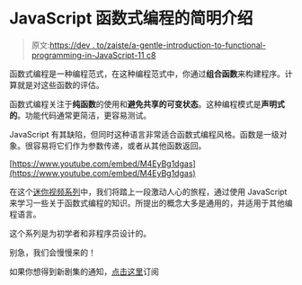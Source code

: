 # JavaScript 函数式编程的简明介绍

> 原文:[https://dev . to/zaiste/a-gentle-introduction-to-functional-programming-in-JavaScript-11 c8](https://dev.to/zaiste/a-gentle-introduction-to-functional-programming-in-javascript-11c8)

函数式编程是一种编程范式，在这种编程范式中，你通过**组合函数**来构建程序。计算就是对这些函数的评估。

函数式编程关注于**纯函数**的使用和**避免共享的可变状态**。这种编程模式是**声明式的**。功能代码通常更简洁，更容易测试。

JavaScript 有其缺陷，但同时这种语言非常适合函数式编程风格。函数是一级对象。很容易将它们作为参数传递，或者从其他函数返回。

[https://www.youtube.com/embed/M4EyBg1dgas](https://www.youtube.com/embed/M4EyBg1dgas)

在这个[迷你视频系列](https://www.youtube.com/playlist?list=PLhXZp00uXBk4ejkUZiDnv3R0AERA7Z4xp)中，我们将踏上一段激动人心的旅程，通过使用 JavaScript 来学习一些关于函数式编程的知识。所提出的概念大多是通用的，并适用于其他编程语言。

这个系列是为初学者和非程序员设计的。

别急，我们会慢慢来的！

如果你想得到新剧集的通知，[点击这里](https://www.youtube.com/zaiste)订阅